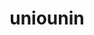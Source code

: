 ---
pid: FS119
title: uniounin
location_transcription: 304 New St
zipcode: '19106'
outside_phl: 
neighborhood: Society Hill,Old City
age: '6'
age_range: 6-13
instagram: 
image_file_name: FS_119.jpg
proposal_transcription: 
topic: Unknown
topic_summary: '0'
type: Other No Form
keywords_other: 
credit: Akiva Manlad
image_labels: 
twitter: 
facebook: 
permalink: "/monuments/fs119/"
layout: item-page
---